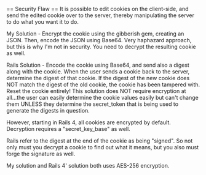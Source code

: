 == Security Flaw ==
It is possible to edit cookies on the client-side, and send the edited cookie over to the server, thereby manipulating the server to do what you want it to do.

My Solution - Encrypt the cookie using the gibberish gem, creating an JSON. Then, encode the JSON using Base64. Very haphazard approach, but this is why I'm not in security. You need to decrypt the resulting cookie as well.

Rails Solution - Encode the cookie using Base64, and send also a digest along with the cookie. When the user sends a cookie back to the server, determine the digest of that cookie. If the digest of the new cookie does NOT match the digest of the old cookie, the cookie has been tampered with. Reset the cookie entirely! This solution does NOT require encryption at all...the user can easily determine the cookie values easily but can't change them UNLESS they determine the secret_token that is being used to generate the digests in question.

However, starting in Rails 4, all cookies are encrypted by default. Decryption requires a "secret_key_base" as well.

Rails refer to the digest at the end of the cookie as being "signed". So not only must you decrypt a cookie to find out what it means, but you also must forge the signature as well.

My solution and Rails 4' solution both uses AES-256 encryption.